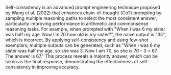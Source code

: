 Self-consistency is an advanced prompt engineering technique proposed by Wang et al. (2022) that enhances chain-of-thought (CoT) prompting by sampling multiple reasoning paths to select the most consistent answer, particularly improving performance in arithmetic and commonsense reasoning tasks. For example, when prompted with "When I was 6 my sister was half my age. Now I’m 70 how old is my sister?", the naive output is "35", which is incorrect. By applying self-consistency and using few-shot exemplars, multiple outputs can be generated, such as "When I was 6 my sister was half my age, so she was 3. Now I am 70, so she is 70 - 3 = 67. The answer is 67." This process reveals a majority answer, which can be taken as the final response, demonstrating the effectiveness of self-consistency in improving accuracy.